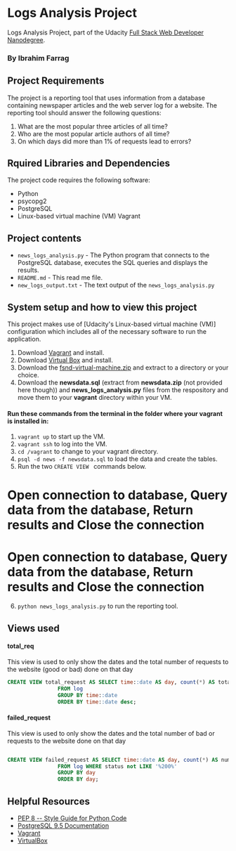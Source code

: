 # Logs Analysis Project
Logs Analysis Project, part of the Udacity [Full Stack Web Developer Nanodegree](https://www.udacity.com/course/full-stack-web-developer-nanodegree--nd004).
### By Ibrahim Farrag

## Project Requirements
The project is a reporting tool that uses information from a database containing newspaper articles and the web server log for a website. The reporting tool should answer the following questions:

1. What are the most popular three articles of all time?
2. Who are the most popular article authors of all time?
3. On which days did more than 1% of requests lead to errors?

## Rquired Libraries and Dependencies

The project code requires the following software:

* Python
* psycopg2
* PostgreSQL
* Linux-based virtual machine (VM) Vagrant

## Project contents

* `news_logs_analysis.py` - The Python program that connects to the PostgreSQL database, executes the SQL queries and displays the results.
* `README.md` - This read me file.
* `new_logs_output.txt` - The text output of the `news_logs_analysis.py`

## System setup and how to view this project
This project makes use of [Udacity's Linux-based virtual machine (VM)] configuration which includes all of the necessary software to run the application.
1. Download [Vagrant](https://www.vagrantup.com/) and install.
2. Download [Virtual Box](https://www.virtualbox.org/) and install. 
3. Download the [fsnd-virtual-machine.zip](https://s3.amazonaws.com/video.udacity-data.com/topher/2018/April/5acfbfa3_fsnd-virtual-machine/fsnd-virtual-machine.zip) and extract to a directory or your choice.
4. Download the **newsdata.sql** (extract from **newsdata.zip** (not provided here though)) and **news_logs_analysis.py** files from the respository and move them to your **vagrant** directory within your VM.

#### Run these commands from the terminal in the folder where your vagrant is installed in: 
1. ```vagrant up``` to start up the VM.
2. ```vagrant ssh``` to log into the VM.
3. ```cd /vagrant``` to change to your vagrant directory.
4. ```psql -d news -f newsdata.sql``` to load the data and create the tables.
5. Run the two ```CREATE VIEW ``` commands below.
# Open connection to database, Query data from the database, Return results and Close the connection
# Open connection to database, Query data from the database, Return results and Close the connection
6. ```python news_logs_analysis.py``` to run the reporting tool.

## Views used

#### total_req

This view is used to only show the dates and the total number of requests to the website (good or bad) done on that day 

````sql
CREATE VIEW total_request AS SELECT time::date AS day, count(*) AS total_req
                FROM log
                GROUP BY time::date
                ORDER BY time::date desc;

````

#### failed_request

This view is used to only show the dates and the total number of bad or requests to the website done on that day 

````sql 

CREATE VIEW failed_request AS SELECT time::date AS day, count(*) AS num_failed_req
                FROM log WHERE status not LIKE '%200%'
                GROUP BY day
                ORDER BY day;

````


## Helpful Resources

* [PEP 8 -- Style Guide for Python Code](https://www.python.org/dev/peps/pep-0008/)
* [PostgreSQL 9.5 Documentation](https://www.postgresql.org/docs/9.5/static/index.html)
* [Vagrant](https://www.vagrantup.com/downloads)
* [VirtualBox](https://www.virtualbox.org/wiki/Downloads)